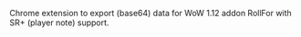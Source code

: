 Chrome extension to export (base64) data for WoW 1.12 addon RollFor with SR+ (player note) support.
